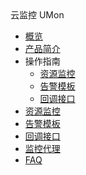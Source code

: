 <div class="sidebar_title icon__umon"> 云监控 UMon</div>

* [概览](/umon/README)
* [产品简介](/umon/intro)
* 操作指南
    * [资源监控](/umon/guide/resource)
    * [告警模板](/umon/guide/template)
    * [回调接口](/umon/guide/webhook)
* [资源监控](/umon/resource)
* [告警模板](/umon/template)
* [回调接口](/umon/webhook)
* [监控代理](/umon/agent)
* [FAQ](/umon/faq)














    
   
   
    
        
